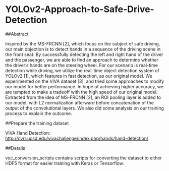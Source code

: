 # YOLOv2-Approach-to-Safe-Drive-Detection

##Abstract

Inspired by the MS-FRCNN [2], which focus on the subject of safe driving, our main objection is to detect hands in a sequence of the driving scene in the front seat. By successfully detecting the left and right hand of the driver and the passenger, we are able to find an approach to determine whether the driver’s hands are on the steering wheel. For our scenario is real-time detection while driving, we utilize the real-time object detection system of YOLOv2 [1], which features in fast detection, as our original model. We experimented on the VIVA dataset [3], and tried some approaches to modify our model for better performance. In hope of achieving higher accuracy, we are tempted to make a tradeoff with the high speed of our original model. Extracted from the idea of MS-FRCNN [2], an ROI pooling layer is added to our model, with L2 normalization afterward before concatenation of the output of the convolutional layers. We also did some analysis on our training process to explain the outcome.

##Prepare the training dataset

VIVA Hand Detection:
http://cvrr.ucsd.edu/vivachallenge/index.php/hands/hand-detection/

##Details

voc_conversion_scripts contains  scripts for converting the dataset to either HDF5 format for easier training with Keras or Tensorflow.
